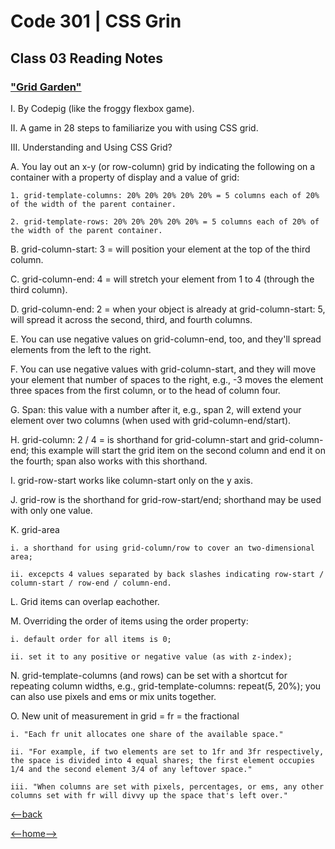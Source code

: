 # Code 301 | CSS Grin

## Class 03 Reading Notes

### ["Grid Garden"](https://cssgridgarden.com/)

I. By Codepig (like the froggy flexbox game). 

II. A game in 28 steps to familiarize you with using CSS grid.

III. Understanding and Using CSS Grid?

  A. You lay out an x-y (or row-column) grid by indicating the following on a container with a property of display and a value of grid:

    1. grid-template-columns: 20% 20% 20% 20% 20% = 5 columns each of 20% of the width of the parent container.

    2. grid-template-rows: 20% 20% 20% 20% 20% = 5 columns each of 20% of the width of the parent container.

  B. grid-column-start: 3 = will position your element at the top of the third column.

  C. grid-column-end: 4 = will stretch your element from 1 to 4 (through the third column).

  D. grid-column-end: 2 = when your object is already at grid-column-start: 5, will spread it across the second, third, and fourth columns.

  E. You can use negative values on grid-column-end, too, and they'll spread elements from the left to the right.

  F. You can use negative values with grid-column-start, and they will move your element that number of spaces to the right, e.g., -3 moves the element three spaces from the first column, or to the head of column four.

  G. Span: this value with a number after it, e.g., span 2, will extend your element over two columns (when used with grid-column-end/start).

  H. grid-column: 2 / 4 = is shorthand for grid-column-start and grid-column-end; this example will start the grid item on the second column and end it on the fourth; span also works with this shorthand.

  I. grid-row-start works like column-start only on the y axis.

  J. grid-row is the shorthand for grid-row-start/end; shorthand may be used with only one value.

  K. grid-area
  
    i. a shorthand for using grid-column/row to cover an two-dimensional area;

    ii. excepcts 4 values separated by back slashes indicating row-start / column-start / row-end / column-end.

  L. Grid items can overlap eachother.

  M. Overriding the order of items using the order property:  

    i. default order for all items is 0;

    ii. set it to any positive or negative value (as with z-index);

  N. grid-template-columns (and rows) can be set with a shortcut for repeating column widths, e.g., grid-template-columns: repeat(5, 20%); you can also use pixels and ems or mix units together.

  O. New unit of measurement in grid = fr = the fractional

    i. "Each fr unit allocates one share of the available space."

    ii. "For example, if two elements are set to 1fr and 3fr respectively, the space is divided into 4 equal shares; the first element occupies 1/4 and the second element 3/4 of any leftover space."

    iii. "When columns are set with pixels, percentages, or ems, any other columns set with fr will divvy up the space that's left over."

  [<--back](301week1.md)

[<--home-->](../../README.md)
